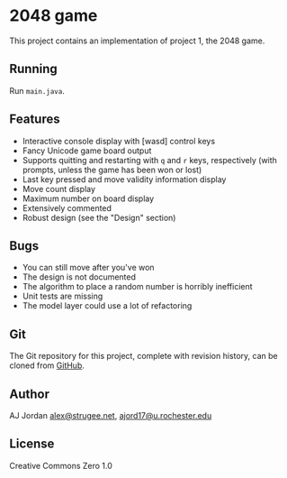 # 2048 game

This project contains an implementation of project 1, the 2048 game.

## Running

Run `main.java`.

## Features

* Interactive console display with [wasd] control keys
* Fancy Unicode game board output
* Supports quitting and restarting with `q` and `r` keys, respectively (with prompts, unless the game has been won or lost)
* Last key pressed and move validity information display
* Move count display
* Maximum number on board display
* Extensively commented
* Robust design (see the "Design" section)

## Bugs

* You can still move after you've won
* The design is not documented
* The algorithm to place a random number is horribly inefficient
* Unit tests are missing
* The model layer could use a lot of refactoring

## Git

The Git repository for this project, complete with revision history, can be cloned from [GitHub](https://github.com/strugee/csc-172-labs).

## Author

AJ Jordan <alex@strugee.net>, <ajord17@u.rochester.edu>

## License

Creative Commons Zero 1.0